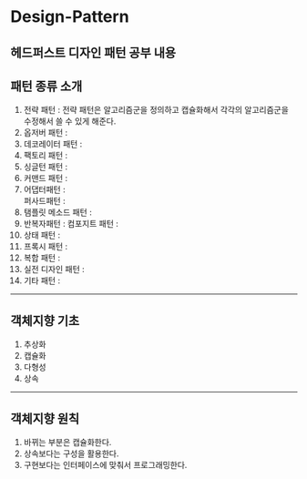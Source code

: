# Design-Pattern
헤드퍼스트 디자인 패턴 공부 내용
---
## 패턴 종류 소개  

1. 전략 패턴 : 전략 패턴은 알고리즘군을 정의하고 캡슐화해서 각각의 알고리즘군을 수정해서 쓸 수 있게 해준다.  
2. 옵저버 패턴 :
3. 데코레이터 패턴 :
4. 팩토리 패턴 :
5. 싱글턴 패턴 :
6. 커맨드 패턴 :
7. 어댑터패턴 :  
   퍼사드패턴 :
8. 탬플릿 메소드 패턴 :
9. 반복자패턴 :
   컴포지트 패턴 :
10. 상태 패턴 :
11. 프록시 패턴 :
12. 복합 패턴 :
13. 실전 디자인 패턴 :
14. 기타 패턴 :

---

## 객체지향 기초   

1. 추상화   
2. 캡슐화   
3. 다형성  
4. 상속    


---
## 객체지향 원칙    

1. 바뀌는 부분은 캡슐화한다.   
2. 상속보다는 구성을 활용한다.    
3. 구현보다는 인터페이스에 맞춰서 프로그래밍한다.    

